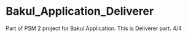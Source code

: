 # Bakul_Application_Deliverer

Part of PSM 2 project for Bakul Application. This is Deliverer part. 4/4
